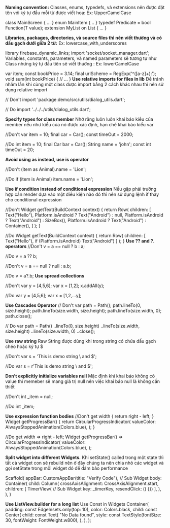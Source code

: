 
**Naming convention:**
Classes, enums, typedefs, và extensions nên được đặt tên với ký tự đầu mỗi từ được viết hoa: Ex: UpperCamelCase

class MainScreen { ... }
enum MainItem { .. }
typedef Predicate<T> = bool Function(T value);
extension MyList<T> on List<T> { ... }
  
**Libraries, packages, directories, và source files thì nên viết thường và có dấu gạch dưới giữa 2 từ:** 
Ex: lowercase_with_underscores

library firebase_dynamic_links;
import 'socket/socket_manager.dart';
Variables, constants, parameters, và named parameters sẽ tương tự như Class nhưng ký tự đầu tiên sẽ viết thường : Ex: lowerCamelCase

var item;
const bookPrice = 3.14;
final urlScheme = RegExp('^([a-z]+):');
void sum(int bookPrice) {
  // ...
}
**Use relative imports for files in lib**
Để tránh nhầm lẫn khi cùng một class được import bằng 2 cách khác nhau thì nên sử dụng relative import

// Don't
import 'package:demo/src/utils/dialog_utils.dart';


// Do
import '../../../utils/dialog_utils.dart';
  
**Specify types for class member**
Nhớ rằng luôn luôn khai báo kiểu của member nếu như kiểu của nó được xác định, hạn chế khai báo kiểu var


//Don't
var item = 10;
final car = Car();
const timeOut = 2000;


//Do
int item = 10;
final Car bar = Car();
String name = 'john';
const int timeOut = 20;
  
**Avoid using as instead, use is operator**

//Don't
(item as Animal).name = 'Lion';


//Do
if (item is Animal)
  item.name = 'Lion';
  
**Use if condition instead of conditional expression**
Nếu gặp phải trường hợp cần render dựa vào một điều kiện nào đó thì nên sử dụng lệnh if thay cho conditional expression


//Don't
Widget getText(BuildContext context) {
  return Row(
    children: [
      Text("Hello"),
      Platform.isAndroid ? Text("Android") : null,
      Platform.isAndroid ? Text("Android") : SizeBox(),
      Platform.isAndroid ? Text("Android") : Container(),
    ]
  );
}


//Do
Widget getText(BuildContext context) {
  return Row(
      children: 
      [
        Text("Hello"), 
        if (Platform.isAndroid) Text("Android")
      ]
  );
}
**Use ?? and ?. operators**
//Don't
v = a == null ? b : a;

//Do
v = a ?? b;


//Don't
v = a == null ? null : a.b;

//Do
v = a?.b;
**Use spread collections**

//Don't
var y = [4,5,6];
var x = [1,2];
x.addAll(y);


//Do
var y = [4,5,6];
var x = [1,2,...y];
  
**Use Cascades Operator**
// Don't
var path = Path();
path.lineTo(0, size.height);
path.lineTo(size.width, size.height);
path.lineTo(size.width, 0);
path.close();  


// Do
var path = Path()
..lineTo(0, size.height)
..lineTo(size.width, size.height)
..lineTo(size.width, 0)
..close(); 
  
**Use raw string**
Raw String được dùng khi trong string có chứa dấu gạch chéo hoặc ký tự $

//Don't
var s = 'This is demo string \\ and \$';


//Do
var s = r'This is demo string \ and $';
  
**Don’t explicitly initialize variables null**
Mặc định khi khai báo không có value thì memeber sẽ mang giá trị null nên việc khai báo null là không cần thiết


//Don't
int _item = null;


//Do
int _item;
  
**Use expression function bodies**
//Don't
get width {
  return right - left;
}
Widget getProgressBar() {
  return CircularProgressIndicator(
    valueColor: AlwaysStoppedAnimation<Color>(Colors.blue),
  );
}


//Do
get width => right - left;
Widget getProgressBar() => CircularProgressIndicator(
      valueColor: AlwaysStoppedAnimation<Color>(Colors.blue),
    );
  
**Split widget into different Widgets.**
Khi setState() called trong một state thì tất cả widget con sẽ rebuild nên ở đây chúng ta nên chia nhỏ các widget và gọi setState trong mỗi widget đó để đảm bảo performance

Scaffold(
  appBar: CustomAppBar(title: "Verify Code"), // Sub Widget
  body: Container(
    child: Column(
      crossAxisAlignment: CrossAxisAlignment.start,
      children: <Widget>[
        TimerView( // Sub Widget
            key: _timerKey,
            resendClick: () {})
      ],
    ),
  ),
)
  
**Use ListView.builder for a long list**
Use Const in Widgets
Container(
      padding: const EdgeInsets.only(top: 10),
      color: Colors.black,
      child: const Center(
        child: const Text(
          "No Data found",
          style: const TextStyle(fontSize: 30, fontWeight: FontWeight.w800),
        ),
      ),
    );

